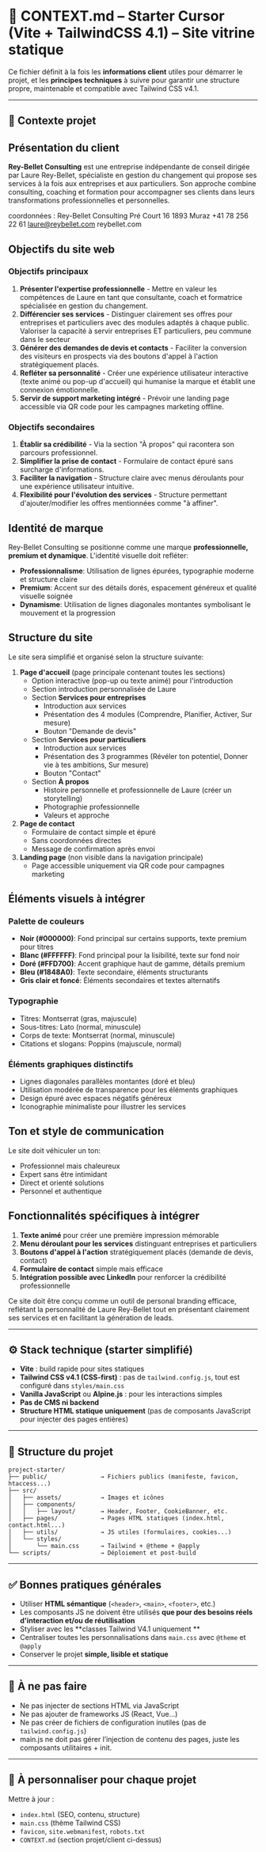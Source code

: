 # 🧠 CONTEXT.md – Starter Cursor (Vite + TailwindCSS 4.1) – Site vitrine statique

Ce fichier définit à la fois les **informations client** utiles pour démarrer le projet, et les **principes techniques** à suivre pour garantir une structure propre, maintenable et compatible avec Tailwind CSS v4.1.

---

## 🎯 Contexte projet

## Présentation du client

**Rey-Bellet Consulting** est une entreprise indépendante de conseil dirigée par Laure Rey-Bellet, spécialiste en gestion du changement qui propose ses services à la fois aux entreprises et aux particuliers. Son approche combine consulting, coaching et formation pour accompagner ses clients dans leurs transformations professionnelles et personnelles.

coordonnées :
Rey-Bellet Consulting
Pré Court 16
1893 Muraz
+41 78 256 22 61
laure@reybellet.com
reybellet.com

## Objectifs du site web

### Objectifs principaux

1. **Présenter l'expertise professionnelle** - Mettre en valeur les compétences de Laure en tant que consultante, coach et formatrice spécialisée en gestion du changement.
2. **Différencier ses services** - Distinguer clairement ses offres pour entreprises et particuliers avec des modules adaptés à chaque public. Valoriser la capacité à servir entreprises ET particuliers, peu commune dans le secteur
3. **Générer des demandes de devis et contacts** - Faciliter la conversion des visiteurs en prospects via des boutons d'appel à l'action stratégiquement placés.
4. **Refléter sa personnalité** - Créer une expérience utilisateur interactive (texte animé ou pop-up d'accueil) qui humanise la marque et établit une connexion émotionnelle.
5. **Servir de support marketing intégré** - Prévoir une landing page accessible via QR code pour les campagnes marketing offline.

### Objectifs secondaires

1. **Établir sa crédibilité** - Via la section "À propos" qui racontera son parcours professionnel.
2. **Simplifier la prise de contact** - Formulaire de contact épuré sans surcharge d'informations.
3. **Faciliter la navigation** - Structure claire avec menus déroulants pour une expérience utilisateur intuitive.
4. **Flexibilité pour l'évolution des services** - Structure permettant d'ajouter/modifier les offres mentionnées comme "à affiner".

## Identité de marque

Rey-Bellet Consulting se positionne comme une marque **professionnelle, premium et dynamique**. L'identité visuelle doit refléter:

- **Professionnalisme**: Utilisation de lignes épurées, typographie moderne et structure claire
- **Premium**: Accent sur des détails dorés, espacement généreux et qualité visuelle soignée
- **Dynamisme**: Utilisation de lignes diagonales montantes symbolisant le mouvement et la progression

## Structure du site

Le site sera simplifié et organisé selon la structure suivante:

1. **Page d'accueil** (page principale contenant toutes les sections)
    - Option interactive (pop-up ou texte animé) pour l'introduction
    - Section introduction personnalisée de Laure
    - Section **Services pour entreprises**
        - Introduction aux services
        - Présentation des 4 modules (Comprendre, Planifier, Activer, Sur mesure)
        - Bouton "Demande de devis"
    - Section **Services pour particuliers**
        - Introduction aux services
        - Présentation des 3 programmes (Révéler ton potentiel, Donner vie à tes ambitions, Sur mesure)
        - Bouton "Contact"
    - Section **À propos**
        - Histoire personnelle et professionnelle de Laure (créer un storytelling)
        - Photographie professionnelle
        - Valeurs et approche
2. **Page de contact**
    - Formulaire de contact simple et épuré
    - Sans coordonnées directes
    - Message de confirmation après envoi
3. **Landing page** (non visible dans la navigation principale)
    - Page accessible uniquement via QR code pour campagnes marketing

## Éléments visuels à intégrer

### Palette de couleurs

- **Noir (#000000)**: Fond principal sur certains supports, texte premium pour titres
- **Blanc (#FFFFFF)**: Fond principal pour la lisibilité, texte sur fond noir
- **Doré (#FFD700)**: Accent graphique haut de gamme, détails premium
- **Bleu (#1848A0)**: Texte secondaire, éléments structurants
- **Gris clair et foncé**: Éléments secondaires et textes alternatifs

### Typographie

- Titres: Montserrat (gras, majuscule)
- Sous-titres: Lato (normal, minuscule)
- Corps de texte: Montserrat (normal, minuscule)
- Citations et slogans: Poppins (majuscule, normal)

### Éléments graphiques distinctifs

- Lignes diagonales parallèles montantes (doré et bleu)
- Utilisation modérée de transparence pour les éléments graphiques
- Design épuré avec espaces négatifs généreux
- Iconographie minimaliste pour illustrer les services

## Ton et style de communication

Le site doit véhiculer un ton:

- Professionnel mais chaleureux
- Expert sans être intimidant
- Direct et orienté solutions
- Personnel et authentique

## Fonctionnalités spécifiques à intégrer

1. **Texte animé** pour créer une première impression mémorable
2. **Menu déroulant pour les services** distinguant entreprises et particuliers
3. **Boutons d'appel à l'action** stratégiquement placés (demande de devis, contact)
4. **Formulaire de contact** simple mais efficace
5. **Intégration possible avec LinkedIn** pour renforcer la crédibilité professionnelle

Ce site doit être conçu comme un outil de personal branding efficace, reflétant la personnalité de Laure Rey-Bellet tout en présentant clairement ses services et en facilitant la génération de leads.

---

## ⚙️ Stack technique (starter simplifié)

- **Vite** : build rapide pour sites statiques
- **Tailwind CSS v4.1 (CSS-first)** : pas de `tailwind.config.js`, tout est configuré dans `styles/main.css`
- **Vanilla JavaScript** ou **Alpine.js** : pour les interactions simples
- **Pas de CMS ni backend**
- **Structure HTML statique uniquement** (pas de composants JavaScript pour injecter des pages entières)

---

## 📁 Structure du projet

```
project-starter/
├── public/               → Fichiers publics (manifeste, favicon, htaccess...)
├── src/
│   ├── assets/           → Images et icônes
│   ├── components/
│   │   ├── layout/       → Header, Footer, CookieBanner, etc.
│   ├── pages/            → Pages HTML statiques (index.html, contact.html...)
│   ├── utils/            → JS utiles (formulaires, cookies...)
│   └── styles/
│       └── main.css      → Tailwind + @theme + @apply
└── scripts/              → Déploiement et post-build
```

---

## ✅ Bonnes pratiques générales

- Utiliser **HTML sémantique** (`<header>`, `<main>`, `<footer>`, etc.)
- Les composants JS ne doivent être utilisés **que pour des besoins réels d'interaction et/ou de réutilisation**
- Styliser avec les \*\*classes Tailwind V4.1 uniquement \*\*
- Centraliser toutes les personnalisations dans `main.css` avec `@theme` et `@apply`
- Conserver le projet **simple, lisible et statique**

---

## 📌 À ne pas faire

- Ne pas injecter de sections HTML via JavaScript
- Ne pas ajouter de frameworks JS (React, Vue...)
- Ne pas créer de fichiers de configuration inutiles (pas de `tailwind.config.js`)
- main.js ne doit pas gérer l’injection de contenu des pages, juste les composants utilitaires + init.

---

## 🔁 À personnaliser pour chaque projet

Mettre à jour :

- `index.html` (SEO, contenu, structure)
- `main.css` (thème Tailwind CSS)
- `favicon`, `site.webmanifest`, `robots.txt`
- `CONTEXT.md` (section projet/client ci-dessus)
